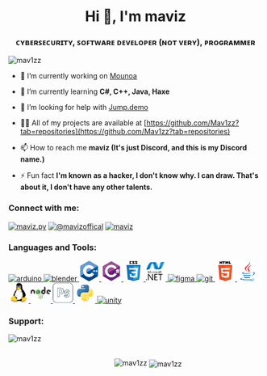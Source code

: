 <h1 align="center">Hi 👋, I'm maviz</h1>
<h3 align="center">ᴄʏʙᴇʀꜱᴇᴄᴜʀɪᴛʏ, ꜱᴏꜰᴛᴡᴀʀᴇ ᴅᴇᴠᴇʟᴏᴘᴇʀ (ɴᴏᴛ ᴠᴇʀʏ), ᴘʀᴏɢʀᴀᴍᴍᴇʀ</h3>

<p align="left"> <img src="https://komarev.com/ghpvc/?username=mav1zz&label=Profile%20views&color=0e75b6&style=flat" alt="mav1zz" /> </p>

- 🔭 I’m currently working on [Mounoa](https://github.com/Mav1zz/Mounoa)

- 🌱 I’m currently learning **C#, C++, Java, Haxe**

- 🤝 I’m looking for help with [Jump.demo](https://github.com/Mav1zz/Jump.demo)

- 👨‍💻 All of my projects are available at [https://github.com/Mav1zz?tab=repositories](https://github.com/Mav1zz?tab=repositories)

- 📫 How to reach me **maviz (It's just Discord, and this is my Discord name.)**

- ⚡ Fun fact **I'm known as a hacker, I don't know why. I can draw. That's about it, I don't have any other talents.**

<h3 align="left">Connect with me:</h3>
<p align="left">
<a href="https://instagram.com/maviz.py" target="blank"><img align="center" src="https://raw.githubusercontent.com/rahuldkjain/github-profile-readme-generator/master/src/images/icons/Social/instagram.svg" alt="maviz.py" height="30" width="40" /></a>
<a href="https://www.youtube.com/c/@mavizoffical" target="blank"><img align="center" src="https://raw.githubusercontent.com/rahuldkjain/github-profile-readme-generator/master/src/images/icons/Social/youtube.svg" alt="@mavizoffical" height="30" width="40" /></a>
<a href="https://discord.gg/maviz" target="blank"><img align="center" src="https://raw.githubusercontent.com/rahuldkjain/github-profile-readme-generator/master/src/images/icons/Social/discord.svg" alt="maviz" height="30" width="40" /></a>
</p>

<h3 align="left">Languages and Tools:</h3>
<p align="left"> <a href="https://www.arduino.cc/" target="_blank" rel="noreferrer"> <img src="https://cdn.worldvectorlogo.com/logos/arduino-1.svg" alt="arduino" width="40" height="40"/> </a> <a href="https://www.blender.org/" target="_blank" rel="noreferrer"> <img src="https://download.blender.org/branding/community/blender_community_badge_white.svg" alt="blender" width="40" height="40"/> </a> <a href="https://www.w3schools.com/cpp/" target="_blank" rel="noreferrer"> <img src="https://raw.githubusercontent.com/devicons/devicon/master/icons/cplusplus/cplusplus-original.svg" alt="cplusplus" width="40" height="40"/> </a> <a href="https://www.w3schools.com/cs/" target="_blank" rel="noreferrer"> <img src="https://raw.githubusercontent.com/devicons/devicon/master/icons/csharp/csharp-original.svg" alt="csharp" width="40" height="40"/> </a> <a href="https://www.w3schools.com/css/" target="_blank" rel="noreferrer"> <img src="https://raw.githubusercontent.com/devicons/devicon/master/icons/css3/css3-original-wordmark.svg" alt="css3" width="40" height="40"/> </a> <a href="https://dotnet.microsoft.com/" target="_blank" rel="noreferrer"> <img src="https://raw.githubusercontent.com/devicons/devicon/master/icons/dot-net/dot-net-original-wordmark.svg" alt="dotnet" width="40" height="40"/> </a> <a href="https://www.figma.com/" target="_blank" rel="noreferrer"> <img src="https://www.vectorlogo.zone/logos/figma/figma-icon.svg" alt="figma" width="40" height="40"/> </a> <a href="https://git-scm.com/" target="_blank" rel="noreferrer"> <img src="https://www.vectorlogo.zone/logos/git-scm/git-scm-icon.svg" alt="git" width="40" height="40"/> </a> <a href="https://www.w3.org/html/" target="_blank" rel="noreferrer"> <img src="https://raw.githubusercontent.com/devicons/devicon/master/icons/html5/html5-original-wordmark.svg" alt="html5" width="40" height="40"/> </a> <a href="https://www.java.com" target="_blank" rel="noreferrer"> <img src="https://raw.githubusercontent.com/devicons/devicon/master/icons/java/java-original.svg" alt="java" width="40" height="40"/> </a> <a href="https://www.linux.org/" target="_blank" rel="noreferrer"> <img src="https://raw.githubusercontent.com/devicons/devicon/master/icons/linux/linux-original.svg" alt="linux" width="40" height="40"/> </a> <a href="https://nodejs.org" target="_blank" rel="noreferrer"> <img src="https://raw.githubusercontent.com/devicons/devicon/master/icons/nodejs/nodejs-original-wordmark.svg" alt="nodejs" width="40" height="40"/> </a> <a href="https://www.photoshop.com/en" target="_blank" rel="noreferrer"> <img src="https://raw.githubusercontent.com/devicons/devicon/master/icons/photoshop/photoshop-line.svg" alt="photoshop" width="40" height="40"/> </a> <a href="https://www.python.org" target="_blank" rel="noreferrer"> <img src="https://raw.githubusercontent.com/devicons/devicon/master/icons/python/python-original.svg" alt="python" width="40" height="40"/> </a> <a href="https://unity.com/" target="_blank" rel="noreferrer"> <img src="https://www.vectorlogo.zone/logos/unity3d/unity3d-icon.svg" alt="unity" width="40" height="40"/> </a> </p>

<h3 align="left">Support:</h3>
<p><a href="https://ko-fi.com/mav1zz"> <img align="left" src="https://cdn.ko-fi.com/cdn/kofi3.png?v=3" height="50" width="210" alt="mav1zz" /></a></p><br><br>

<p><img align="left" src="https://github-readme-stats.vercel.app/api/top-langs?username=mav1zz&show_icons=true&theme=dark&locale=tr&layout=compact" alt="mav1zz" /></p>

<p>&nbsp;<img align="center" src="https://github-readme-stats.vercel.app/api?username=mav1zz&show_icons=true&locale=tr" alt="mav1zz" /></p>
